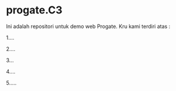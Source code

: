 # progate.C3

Ini adalah repositori untuk demo web Progate. Kru kami terdiri atas :

1....

2....

3...

4....

5..... 

